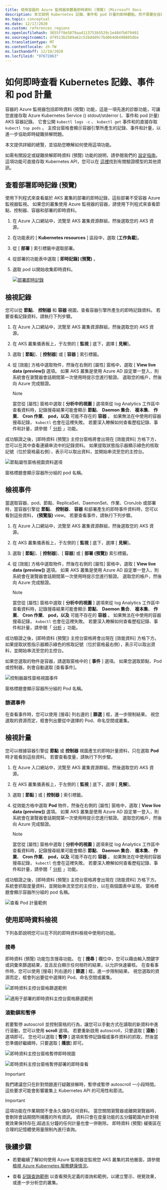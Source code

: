 ```yaml
---
title: 使用容器的 Azure 監視器來觀看即時資料 (預覽) |Microsoft Docs
description: 本文說明 Kubernetes 記錄、事件和 pod 計量的即時觀點，而不需要在容器的 Azure 監視器中使用 kubectl。
ms.topic: conceptual
ms.date: 12/17/2020
ms.custom: references_regions
ms.openlocfilehash: 3655ff8e5879aa4113753b5529c1e484fb079401
ms.sourcegitcommit: d79513b2589a62c52bddd9c7bd0b4d6498805dbe
ms.translationtype: MT
ms.contentlocale: zh-TW
ms.lasthandoff: 12/18/2020
ms.locfileid: "97672863"
---
```

# <a name="how-to-view-kubernetes-logs-events-and-pod-metrics-in-real-time"></a>如何即時查看 Kubernetes 記錄、事件和 pod 計量

容器的 Azure 監視器包括即時資料 (預覽) 功能，這是一項先進的診斷功能，可讓您直接存取 Azure Kubernetes Service () stdout/stderror (、事件和 pod 計量) AKS 容器記錄。 它會公開 `kubectl logs -c` 、 `kubectl get` 事件和的直接存取 `kubectl top pods` 。 主控台窗格會顯示容器引擎所產生的記錄、事件和計量，以進一步協助即時疑難排解問題。

本文提供詳細的總覽，並協助您瞭解如何使用這項功能。

如需有關設定或疑難排解即時資料 (預覽) 功能的說明，請參閱我們的 [設定指南](container-insights-livedata-setup.md)。 這項功能可直接存取 Kubernetes API，您可以在 [這裡](https://kubernetes.io/docs/concepts/overview/kubernetes-api/)找到有關驗證模型的其他資訊。

## <a name="view-deployment-live-logs-preview"></a>查看部署即時記錄 (預覽) 
使用下列程式來查看屬於 AKS 叢集的部署的即時記錄，這些部署不受容器 Azure 監視器監視。 如果您的叢集使用 Azure 監視器的容器，請使用下列程式來查看節點、控制器、容器和部署的即時資料。

1. 在 Azure 入口網站中，流覽至 AKS 叢集資源群組，然後選取您的 AKS 資源。

2. 在功能表的 [ **Kubernetes resources** ] 區段中，選取 [**工作負載**]。

3. 從 [ **部署** ] 索引標籤中選取部署。

4. 從部署的功能表中選取 [ **即時記錄] (預覽)** 。

5. 選取 pod 以開始收集即時資料。

    [![部署即時記錄](./media/container-insights-livedata-overview/live-data-deployment.png)](./media/container-insights-livedata-overview/live-data-deployment.png#lightbox)

## <a name="view-logs"></a>檢視記錄

您可以從 **節點**、 **控制器** 和 **容器** 視圖，查看容器引擎所產生的即時記錄資料。 若要查看記錄資料，請執行下列步驟。

1. 在 Azure 入口網站中，流覽至 AKS 叢集資源群組，然後選取您的 AKS 資源。

2. 在 AKS 叢集儀表板上，于左側的 [ **監視** ] 底下，選擇 [ **見解**]。

3. 選取 [ **節點**]、[ **控制器**] 或 [ **容器** ] 索引標籤。

4. 從 [效能] 方格中選取物件，然後在右側的 [屬性] 窗格中，選取 [ **View live data (preview])** 選項。 如果 AKS 叢集是使用 Azure AD 設定單一登入，則系統會在瀏覽器會話期間第一次使用時提示您進行驗證。 選取您的帳戶，然後向 Azure 完成驗證。

    >[!NOTE]
    >當您從 [屬性] 窗格中選取 [ **分析中的視圖** ] 選項來從 log Analytics 工作區中查看資料時，記錄搜尋結果可能會顯示 **節點**、 **Daemon 集合**、 **複本集**、 **作業**、 **Cron 作業**、 **pod，以及** 可能不存在的 **容器** 。 如果無法在中使用的容器搜尋記錄， `kubectl` 也會在這裡失敗。 若要深入瞭解如何查看歷程記錄、事件和計量，請參閱「 [分析](container-insights-log-search.md#search-logs-to-analyze-data) 」功能。

成功驗證之後，[即時資料 (預覽]) 主控台窗格將會出現在 [效能資料] 方格下方，您可以在其中查看連續串流中的記錄資料。 如果提取狀態指示器顯示綠色的核取記號（位於窗格最右側），表示可以取出資料，並開始串流至您的主控台。

![節點屬性窗格視圖資料選項](./media/container-insights-livedata-overview/node-properties-pane.png)

窗格標題會顯示容器所分組的 pod 名稱。

## <a name="view-events"></a>檢視事件

當選取容器、pod、節點、ReplicaSet、DaemonSet、作業、CronJob 或部署時，當容器引擎從 **節點**、 **控制器**、 **容器** 和部署產生的即時事件資料時，您可以看到這些資料， **(預覽版)** view。 若要查看事件，請執行下列步驟。

1. 在 Azure 入口網站中，流覽至 AKS 叢集資源群組，然後選取您的 AKS 資源。

2. 在 AKS 叢集儀表板上，于左側的 [ **監視** ] 底下，選擇 [ **見解**]。

3. 選取 [ **節點**]、[ **控制器**]、[ **容器**] 或 [ **部署 (預覽])** 索引標籤。

4. 從 [效能] 方格中選取物件，然後在右側的 [屬性] 窗格中，選取 [ **View live data (preview])** 選項。 如果 AKS 叢集是使用 Azure AD 設定單一登入，則系統會在瀏覽器會話期間第一次使用時提示您進行驗證。 選取您的帳戶，然後向 Azure 完成驗證。

    >[!NOTE]
    >當您從 [屬性] 窗格中選取 [ **分析中的視圖** ] 選項來從 log Analytics 工作區中查看資料時，記錄搜尋結果可能會顯示 **節點**、 **Daemon 集合**、 **複本集**、 **作業**、 **Cron 作業**、 **pod，以及** 可能不存在的 **容器** 。 如果無法在中使用的容器搜尋記錄， `kubectl` 也會在這裡失敗。 若要深入瞭解如何查看歷程記錄、事件和計量，請參閱「 [分析](container-insights-log-search.md#search-logs-to-analyze-data) 」功能。

成功驗證之後，[即時資料 (預覽]) 主控台窗格將會出現在 [效能資料] 方格下方。 如果提取狀態指示器顯示綠色的核取記號（位於窗格最右側），表示可以取出資料，並開始串流至您的主控台。

如果您選取的物件是容器，請選取窗格中的 [ **事件** ] 選項。 如果您選取節點、Pod 或控制器，則會自動選取 [查看事件]。

![控制器屬性窗格視圖事件](./media/container-insights-livedata-overview/controller-properties-live-event.png)

窗格標題會顯示容器所分組的 Pod 名稱。

### <a name="filter-events"></a>篩選事件

在查看事件時，您可以使用 [搜尋] 列右邊的 [ **篩選** ] 框，進一步限制結果。 視您選取的資源而定，框會列出要從中選擇的 Pod、命名空間或叢集。

## <a name="view-metrics"></a>檢視計量

您可以根據容器引擎從 **節點** 或 **控制器** 視圖產生的即時計量資料，只在選取 **Pod** 時才能看到這些資料。 若要查看度量，請執行下列步驟。

1. 在 Azure 入口網站中，流覽至 AKS 叢集資源群組，然後選取您的 AKS 資源。

2. 在 AKS 叢集儀表板上，于左側的 [ **監視** ] 底下，選擇 [ **見解**]。

3. 選取 [ **節點** ] 或 [ **控制器** ] 索引標籤。

4. 從效能方格中選取 **Pod** 物件，然後在右側的 [屬性] 窗格中，選取 [ **View live data (preview])** 選項。 如果 AKS 叢集是使用 Azure AD 設定單一登入，則系統會在瀏覽器會話期間第一次使用時提示您進行驗證。 選取您的帳戶，然後向 Azure 完成驗證。

    >[!NOTE]
    >當您從 [屬性] 窗格中選取 [ **分析中的視圖** ] 選項來從 log Analytics 工作區中查看資料時，記錄搜尋結果可能會顯示 **節點**、 **Daemon 集合**、 **複本集**、 **作業**、 **Cron 作業**、 **pod，以及** 可能不存在的 **容器** 。 如果無法在中使用的容器搜尋記錄， `kubectl` 也會在這裡失敗。 若要深入瞭解如何查看歷程記錄、事件和計量，請參閱「 [分析](container-insights-log-search.md#search-logs-to-analyze-data) 」功能。

成功驗證之後，[即時資料 (預覽]) 主控台窗格將會出現在 [效能資料] 方格下方。 系統會抓取度量資料，並開始串流至您的主控台，以在兩個圖表中呈現。 窗格標題會顯示容器所分組的 pod 名稱。

![查看 Pod 計量範例](./media/container-insights-livedata-overview/pod-properties-live-metrics.png)

## <a name="using-live-data-views"></a>使用即時資料檢視
下列各節說明您可以在不同的即時資料檢視中使用的功能。

### <a name="search"></a>搜尋
即時資料 (預覽) 功能包含搜尋功能。 在 [ **搜尋** ] 欄位中，您可以藉由輸入關鍵字或詞彙來篩選結果，並且反白顯示任何相符的結果，以允許快速審核。 在查看事件時，您可以使用 [搜尋] 列右邊的 [ **篩選** ] 框，進一步限制結果。 視您選取的資源而定，框會列出要從中選擇的 Pod、命名空間或叢集。

![即時資料主控台窗格篩選範例](./media/container-insights-livedata-overview/livedata-pane-filter-example.png)

![適用于部署的即時資料主控台窗格篩選範例](./media/container-insights-livedata-overview/live-data-deployment-search.png)

### <a name="scroll-lock-and-pause"></a>滾動鎖和暫停

若要暫停 autoscroll 並控制窗格的行為，讓您可以手動方式在讀取的新資料中進行滾動，您可以使用 **scroll** 選項。 若要重新啟用 autoscroll，只要選取 [ **滾動** ] 選項即可。 您也可以選取 [ **暫停** ] 選項來暫停記錄檔或事件資料的抓取，然後當您準備好繼續時，只要選取 [ **播放**] 即可。

![即時資料主控台窗格暫停即時視圖](./media/container-insights-livedata-overview/livedata-pane-scroll-pause-example.png)

![即時資料主控台窗格暫停部署的即時查看](./media/container-insights-livedata-overview/live-data-deployment-pause.png)



>[!IMPORTANT]
>我們建議您只在針對問題進行疑難排解時，暫停或暫停 autoscroll 一小段時間。 這些要求可能會影響叢集上 Kubernetes API 的可用性和節流。

>[!IMPORTANT]
>這項功能在作業期間不會永久儲存任何資料。 當您關閉瀏覽器或離開瀏覽器時，會刪除會話期間所捕獲的所有資訊。 資料只會在度量功能的五分鐘範圍內針對視覺效果保持存在;超過五分鐘的任何計量也會一併刪除。 即時資料 (預覽) 緩衝區在合理的記憶體使用量限制內進行查詢。

## <a name="next-steps"></a>後續步驟

- 若要繼續了解如何使用 Azure 監視器並監視您 AKS 叢集的其他層面，請參閱[檢視 Azure Kubernetes 服務健康情況](container-insights-analyze.md)。

- 查看 [記錄查詢範例](container-insights-log-search.md#search-logs-to-analyze-data) 以查看預先定義的查詢和範例，以建立警示、視覺效果，或進一步分析您的叢集。
